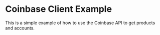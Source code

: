 # Coinbase Client Example

This is a simple example of how to use the Coinbase API to get products and accounts.
